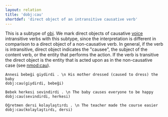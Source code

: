 ```yaml
---
layout: relation
title: 'dobj:cau'
shortdef: 'direct object of an intransitive causative verb'
---
```


This is a subtype of [obj]().
We mark direct objects of causative [voice](tr-dep/Voice) intransitive verbs with this subtype,
since the interpretation is different in comparison to a direct object of a non-causative verb.
In general, if the verb is intransitive, direct object indicates the "causee",
the subject of the content verb, or the entity that performs the action.
If the verb is transitive the direct object is the entity that is acted upon as in the non-causative case (see [nmod:cau](nmod-cau)).

~~~ sdparse
Annesi bebeği giydirdi . \n His mother dressed (caused to dress) the baby
dobj:cau(giydirdi, bebeği)
~~~

~~~ sdparse
Bebek herkesi sevindirdi . \n The baby causes everyone to be happy
dobj:cau(sevindirdi, herkesi)
~~~ 

~~~ sdparse
Öğretmen dersi kolaylaştırdı . \n The teacher made the course easier
dobj:cau(kolaylaştırdı, dersi)
~~~
<!-- Interlanguage links updated Čt lis 12 09:43:25 CET 2020 -->
